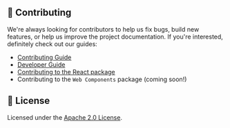 ## 🙌 Contributing

We're always looking for contributors to help us fix bugs, build new features,
or help us improve the project documentation. If you're interested, definitely
check out our guides:

- [Contributing Guide](https://github.com/carbon-design-system/ibm-dotcom-library/blob/master/.github/CONTRIBUTING.md)
- [Developer Guide](https://github.com/carbon-design-system/ibm-dotcom-library/blob/master/docs/developing.md)
- [Contributing to the React package](https://github.com/carbon-design-system/ibm-dotcom-library/blob/master/packages/react/docs/contributing-to-react.md)
- Contributing to the `Web Components` package (coming soon!)

## 📝 License

Licensed under the
[Apache 2.0 License](https://github.com/carbon-design-system/ibm-dotcom-library/blob/master/LICENSE).

